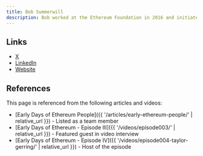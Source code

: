 ```yaml
---
title: Bob Summerwill
description: Bob worked at the Ethereum Foundation in 2016 and initiated the Early Days of Ethereum project.
---
```


## Links

- [X](https://x.com/bobsummerwill)
- [LinkedIn](https://linkedin.com/in/bobsummerwill)
- [Website](https://bobsummerwill.com/about)

## References

This page is referenced from the following articles and videos:

- [Early Days of Ethereum People]({{ '/articles/early-ethereum-people/' | relative_url }}) - Listed as a team member
- [Early Days of Ethereum - Episode III]({{ '/videos/episode003/' | relative_url }}) - Featured guest in video interview
- [Early Days of Ethereum - Episode IV]({{ '/videos/episode004-taylor-gerring/' | relative_url }}) - Host of the episode